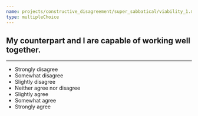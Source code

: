 ```yaml
---
name: projects/constructive_disagreement/super_sabbatical/viability_1.md
type: multipleChoice
---
```


## My counterpart and I are capable of working well together.

---

- Strongly disagree
- Somewhat disagree
- Slightly disagree
- Neither agree nor disagree
- Slightly agree
- Somewhat agree
- Strongly agree

